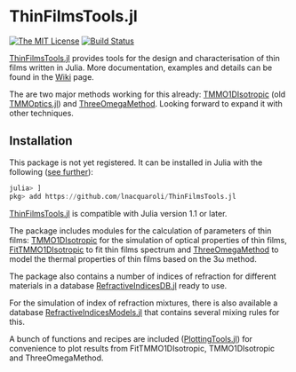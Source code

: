 # ThinFilmsTools.jl

[![The MIT License](https://img.shields.io/badge/license-MIT-orange.svg?style=flat-square)](http://opensource.org/licenses/MIT)
[![Build Status](https://travis-ci.com/lnacquaroli/ThinFilmsTools.jl.svg?branch=master)](https://travis-ci.com/lnacquaroli/ThinFilmsTools.jl)

[ThinFilmsTools.jl](https://github.com/lnacquaroli/ThinFilmsTools.jl/wiki/Home) provides tools for the design and characterisation of thin films written in Julia. More documentation, examples and details can be found in the [Wiki](https://github.com/lnacquaroli/ThinFilmsTools.jl/wiki/Home) page.

The are two major methods working for this already: [TMMO1DIsotropic](https://github.com/lnacquaroli/ThinFilmsTools.jl/wiki/TMMO1DIsotropic) (old [TMMOptics.jl](https://github.com/lnacquaroli/TMMOptics.jl)) and [ThreeOmegaMethod](https://github.com/lnacquaroli/ThinFilmsTools.jl/wiki/ThreeOmegaMethod). Looking forward to expand it with other techniques.

## Installation

This package is not yet registered. It can be installed in Julia with the following ([see further](https://docs.julialang.org/en/v1/stdlib/Pkg/index.html#Adding-unregistered-packages-1)):
```julia
julia> ]
pkg> add https://github.com/lnacquaroli/ThinFilmsTools.jl
```

[ThinFilmsTools.jl](https://github.com/lnacquaroli/ThinFilmsTools.jl/wiki/Home) is compatible with Julia version 1.1 or later.

The package includes modules for the calculation of parameters of thin films: [TMMO1DIsotropic](https://github.com/lnacquaroli/ThinFilmsTools.jl/wiki/TMMO1DIsotropic) for the simulation of optical properties of thin films, [FitTMMO1DIsotropic](https://github.com/lnacquaroli/ThinFilmsTools.jl/wiki/FitTMMO1DIsotropic) to fit thin films spectrum and [ThreeOmegaMethod](https://github.com/lnacquaroli/ThinFilmsTools.jl/wiki/ThreeOmegaMethod) to model the thermal properties of thin films based on the 3ω method.

The package also contains a number of indices of refraction for different materials in a database [RefractiveIndicesDB.jl](https://github.com/lnacquaroli/ThinFilmsTools.jl/wiki/RefractiveIndicesDB.jl) ready to use.

For the simulation of index of refraction mixtures, there is also available a database [RefractiveIndicesModels.jl](https://github.com/lnacquaroli/ThinFilmsTools.jl/wiki/RefractiveIndicesModels.jl) that contains several mixing rules for this.

A bunch of functions and recipes are included ([PlottingTools.jl](https://github.com/lnacquaroli/ThinFilmsTools.jl/wiki/PlottingTools.jl)) for convenience to plot results from FitTMMO1DIsotropic, TMMO1DIsotropic and ThreeOmegaMethod.
